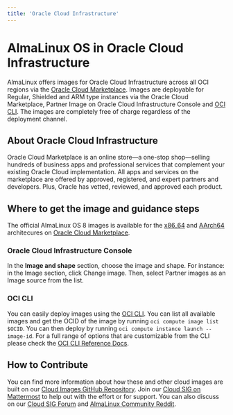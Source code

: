 ```yaml
---
title: 'Oracle Cloud Infrastructure'
---
```

# AlmaLinux OS in Oracle Cloud Infrastructure

AlmaLinux offers images for Oracle Cloud Infrastructure across all OCI regions via the [Oracle Cloud Marketplace](https://cloudmarketplace.oracle.com/marketplace/en_US/homeLinkPage). Images are deployable for Regular, Shielded and ARM type instances via the Oracle Cloud Marketplace, Partner Image on Oracle Cloud Infrastructure Console and [OCI CLI](https://docs.oracle.com/en-us/iaas/Content/API/Concepts/cliconcepts.htm). The images are completely free of charge regardless of the deployment channel.


## About Oracle Cloud Infrastructure
Oracle Cloud Marketplace is an online store—a one-stop shop—selling hundreds of business apps and professional services that complement your existing Oracle Cloud implementation.
All apps and services on the marketplace are offered by approved, registered, and expert partners and developers. Plus, Oracle has vetted, reviewed, and approved each product.

## Where to get the image and guidance steps

The official AlmaLinux OS 8 images is available for the [x86_64](https://cloudmarketplace.oracle.com/marketplace/en_US/listing/125544666) and [AArch64](https://cloudmarketplace.oracle.com/marketplace/en_US/listing/125567282) architecures on [Oracle Cloud Marketplace](https://cloudmarketplace.oracle.com/marketplace/en_US/partners/125035508).

### Oracle Cloud Infrastructure Console
In the **Image and shape** section, choose the image and shape. For instance: in the Image section, click Change image. Then, select Partner images as an Image source from the list.

### OCI CLI
You can easily deploy images using the [OCI CLI](https://docs.oracle.com/en-us/iaas/Content/API/Concepts/cliconcepts.htm). You can list all available images and get the OCID of the image by running `oci compute image list $OCID`. You can then deploy by running `oci compute instance launch --image-id`. For a full range of options that are customizable from the CLI please check the [OCI CLI Reference Docs](https://docs.oracle.com/en-us/iaas/tools/oci-cli/latest/oci_cli_docs/index.html).

## How to Contribute
You can find more information about how these and other cloud images are built on our [Cloud Images GitHub Repository](https://github.com/AlmaLinux/cloud-images). Join our [Cloud SIG on Mattermost](https://chat.almalinux.org/almalinux/channels/sigcloud) to help out with the effort or for support. You can also discuss on our [Cloud SIG Forum](https://almalinux.discourse.group/c/sigs/cloud-sig/10) and [AlmaLinux Community Reddit](https://www.reddit.com/r/AlmaLinux).
